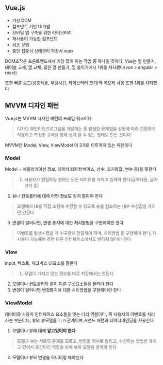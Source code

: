 ## Vue.js

* 가상 DOM
* 컴포넌트 기반 UI개발
* 모바일 앱 구축을 위한 라이브러리
* 재사용이 가능한 컴포넌트
* 쉬운 문법
* 중앙 집중식 상태관리 저장서 vuex

DOM조작은 프론트엔드에서 가장 많이 하는 작업 중 하나일 것이다, Vue는 열 만들기, 테이블 교체, 열 교체, 많은 열 만들기, 열 붙이기에서 1위를 차지했다(vue > angular > react)

또한 빠른 로드(상호작용, 부팅시간, 라이브러리 크기)와 메모리 사용 또한 1위를 차지했다

## MVVM 디자인 패턴
Vue.js는 MVVM 디자인 패턴의 프레임 워크이다
> 디자인 패턴이란프로그램을 개발하는 중 발생한 문제점을 상황에 따라 간편하게 적용하고 특정한 규약을 통해 쉽게 쓸 수 있는 형태로 만든 것이다

MVVM은 Model, View, ViewModel 이 3개로 이루어져 있는 패턴이다

### Model
Model = 애플리케이션 정보, 데이터(데이터베이스, 상수, 초기화값, 변수 등)을 뜻한다
> 1. 사용자가 편집하길 원하는 모든 데이터를 가지고 있어야 한다(글자내용, 글자 크기 등)
2. 뷰나 컨트롤러에 대해 어떤 정보도 알지 말아야 한다
> 모델에서 UI를 직접 조정해 수정할 수 있도록 뷰를 참조하는 내부 속성값을 가지면 안된다
3. 변경이 일어나면, 변경 통지에 대한 처리방법을 구현해야만 한다
> 이벤트를 발생시켰을 때 누구한테 전달해야 하며, 처리방법 을 구현해야 한다, 재사용이 가능해야 하면 다른 인터페이스에서도 변하지 않아야 한다

### View
input, 텍스트, 체크박스 UI요소를 말한다
> 1. 모델이 가지고 있는 정보를 따로 저장해서는 안된다
2. 모델이나 컨트롤러와 같이 다른 구성요소들을 몰라야 한다
3. 변경이 일어나면 변경통지에 대한 처리방법을 구현해야만 한다

### ViewModel
데이터와 사용자 인터페이스 요소들을 잇는 다리 역할이다, 즉 사용자의 이벤트를 처리하는 부분이다, 뷰와 뷰모델을 1 : n 관계이며 커맨드 패턴과 데이터바인딩을 사용한다
1. 모델이나 뷰에 대해 **알고있어야 한다**
> 모델과 뷰는 서로의 존재를 모르고, 변경을 외부로 알리고, 수신하는 방법만 가지고 있어서 중간다리 역할을 위해 뷰와 모델을 알아야 한다
2. 모델이나 뷰의 변경을 모니터링 해야한다

